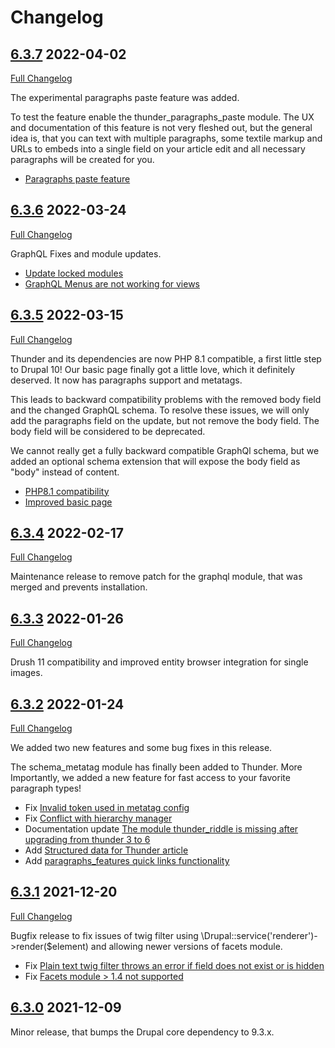 # Changelog

## [6.3.7](https://github.com/thunder/thunder-distribution/tree/6.3.7) 2022-04-02

[Full Changelog](https://github.com/thunder/thunder-distribution/compare/6.3.6...6.3.7)

The experimental paragraphs paste feature was added.

To test the feature enable the thunder_paragraphs_paste module. The UX and documentation of this feature is not very
fleshed out, but the general idea is, that you can text with multiple paragraphs, some textile markup and URLs to
embeds into a single field on your article edit and all necessary paragraphs will be created for you.

- [Paragraphs paste feature](https://www.drupal.org/node/2908496)

## [6.3.6](https://github.com/thunder/thunder-distribution/tree/6.3.6) 2022-03-24

[Full Changelog](https://github.com/thunder/thunder-distribution/compare/6.3.5...6.3.6)

GraphQL Fixes and module updates.

- [Update locked modules](https://www.drupal.org/node/3271453)
- [GraphQL Menus are not working for views](https://www.drupal.org/node/3270689)

## [6.3.5](https://github.com/thunder/thunder-distribution/tree/6.3.5) 2022-03-15

[Full Changelog](https://github.com/thunder/thunder-distribution/compare/6.3.4...6.3.5)

Thunder and its dependencies are now PHP 8.1 compatible, a first little step to Drupal 10!
Our basic page finally got a little love, which it definitely deserved. It now has paragraphs support and metatags.

This leads to backward compatibility problems with the removed body field and the changed GraphQL schema. To resolve
these issues, we will only add the paragraphs field on the update, but not remove the body field. The body field will be
considered to be deprecated.

We cannot really get a fully backward compatible GraphQl schema, but we added an optional schema extension that will
expose the body field as "body" instead of content.

- [PHP8.1 compatibility](https://www.drupal.org/node/3265222)
- [Improved basic page](https://www.drupal.org/node/3269389)

## [6.3.4](https://github.com/thunder/thunder-distribution/tree/6.3.4) 2022-02-17

[Full Changelog](https://github.com/thunder/thunder-distribution/compare/6.3.3...6.3.4)

Maintenance release to remove patch for the graphql module, that was merged and prevents installation.

## [6.3.3](https://github.com/thunder/thunder-distribution/tree/6.3.3) 2022-01-26

[Full Changelog](https://github.com/thunder/thunder-distribution/compare/6.3.2...6.3.3)

Drush 11 compatibility and improved entity browser integration for single images.

## [6.3.2](https://github.com/thunder/thunder-distribution/tree/6.3.2) 2022-01-24

[Full Changelog](https://github.com/thunder/thunder-distribution/compare/6.3.1...6.3.2)

We added two new features and some bug fixes in this release.

The schema_metatag module has finally been added to Thunder. More Importantly, we added a new feature for fast access to
your favorite paragraph types!

- Fix [Invalid token used in metatag config](https://www.drupal.org/node/3260090)
- Fix [Conflict with hierarchy manager](https://www.drupal.org/node/3255519)
- Documentation
  update [The module thunder_riddle is missing after upgrading from thunder 3 to 6](https://www.drupal.org/node/3244796)
- Add [Structured data for Thunder article](https://www.drupal.org/node/3259163)
- Add [paragraphs_features quick links functionality](https://www.drupal.org/node/3259071)

## [6.3.1](https://github.com/thunder/thunder-distribution/tree/6.3.1) 2021-12-20

[Full Changelog](https://github.com/thunder/thunder-distribution/compare/6.3.0...6.3.1)

Bugfix release to fix issues of twig filter using \Drupal::service('renderer')->render($element) and allowing newer
versions of facets module.

- Fix [Plain text twig filter throws an error if field does not exist or is hidden](https://www.drupal.org/node/3253753)
- Fix [Facets module > 1.4 not supported](https://www.drupal.org/node/3254295)

## [6.3.0](https://github.com/thunder/thunder-distribution/tree/6.3.0) 2021-12-09

Minor release, that bumps the Drupal core dependency to 9.3.x.
